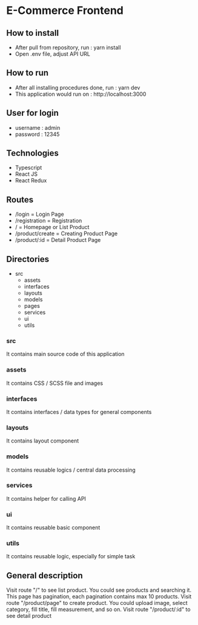 
# E-Commerce Frontend

## How to install
- After pull from repository,  run : yarn install
- Open .env file, adjust API URL

## How to run
- After all installing procedures done, run : yarn dev
- This application would run on : http://localhost:3000

## User for login
- username : admin
- password : 12345

## Technologies
- Typescript
- React JS
- React Redux

## Routes
- /login = Login Page
- /registration = Registration
- / = Homepage or List Product
- /product/create  = Creating Product Page
- /product/:id = Detail Product Page

## Directories
- src
    - assets
    - interfaces
    - layouts
    - models
    - pages
    - services
    - ui 
    - utils

### src
It contains main source code of this application
### assets
It contains CSS / SCSS file and images
### interfaces
It contains interfaces / data types for general components
### layouts
It contains layout component
### models
It contains reusable logics / central data processing
### services
It contains helper for calling API
### ui
It contains reusable basic component
### utils
It contains reusable logic, especially for simple task

## General description
Visit route "/" to see list product. You could see products and searching it. This page has pagination, each pagination contains max 10 products.
Visit route "/product/page" to create product. You could upload image, select category, fill title, fill measurement, and so on.
Visit route "/product/:id" to see detail product
